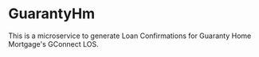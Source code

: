 

# GuarantyHm

This is a microservice to generate Loan Confirmations for Guaranty Home Mortgage's GConnect LOS.
